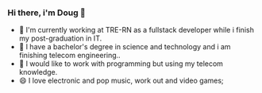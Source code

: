 ### Hi there, i'm Doug 👋

- 🔭 I'm currently working at TRE-RN as a fullstack developer while i finish my post-graduation in IT.
- 🌱 I have a bachelor's degree in science and technology and i am finishing telecom engineering..
- 👯 I would like to work with programming but using my telecom knowledge.
- 😄 I love electronic and pop music, work out and video games;
